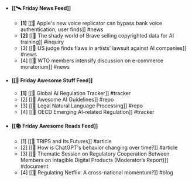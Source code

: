 - #### [[🛰 Friday News Feed]]
	- **[1]** [[🔗 Apple's new voice replicator can bypass bank voice authentication, user finds]] #news
	- **[2]** [[🔗 The shady world of Brave selling copyrighted data for AI training]] #inquiry
	- [3] [[🔗 US judge finds flaws in artists' lawsuit against AI companies]] #news
	- [4] [[🔗 WTO members intensify discussion on e-commerce moratorium]] #news
- #### [[🧰 Friday Awesome Stuff Feed]]
	- **[1]** [[🔗 Global AI Regulation Tracker]] #tracker
	- [2] [[🔗 Awesome AI Guidelines]] #repo
	- [3] [[🔗 Legal Natural Language Processing]] #repo
	- [4] [[🔗 OECD Emerging AI-related Regulation]] #tracker
- #### [[📚 Friday Awesome Reads Feed]]
	- [1] [[📝 TRIPS and Its Futures]] #article
	- [2] [[📝 How is ChatGPT's behavior changing over time?]] #article
	- [3] [[📄 Thematic Session on Regulatory Cooperation Between Members on Intagible Digital Products (Moderator’s Report)]] #document
	- [4] [[🔗 Regulating Netflix: A cross-national momentum?]] #blog